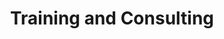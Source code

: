 ---
title: Training and Consulting
description: Description goes here
keywords: ["Developer Ecosystem", "devEco", "Developer", "Ecosystem", "Community", "Technical Community"]
---